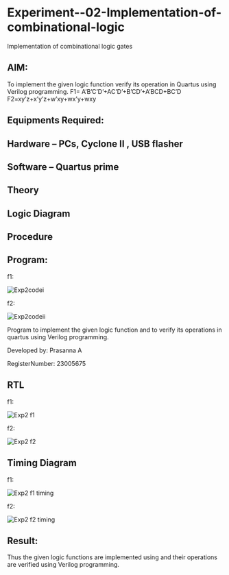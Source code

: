 # Experiment--02-Implementation-of-combinational-logic
Implementation of combinational logic gates
 
## AIM:
To implement the given logic function verify its operation in Quartus using Verilog programming.
 F1= A’B’C’D’+AC’D’+B’CD’+A’BCD+BC’D
F2=xy’z+x’y’z+w’xy+wx’y+wxy

## Equipments Required:
## Hardware – PCs, Cyclone II , USB flasher
## Software – Quartus prime

## Theory
 
## Logic Diagram
## Procedure
## Program:

f1:

![Exp2codei](https://github.com/23004345/Experiment--02-Implementation-of-combinational-logic-/assets/138849203/4591eb20-1b1e-4503-bb20-48774215aefe)

f2:

![Exp2codeii](https://github.com/23004345/Experiment--02-Implementation-of-combinational-logic-/assets/138849203/39cc162f-ea2f-470b-a99b-c708f7b1ace8)

Program to implement the given logic function and to verify its operations in quartus using Verilog programming.

Developed by:  Prasanna A

RegisterNumber:  23005675

## RTL
f1:

![Exp2 f1](https://github.com/23004345/Experiment--02-Implementation-of-combinational-logic-/assets/138849203/4a788492-ef47-46cc-aa2b-a29b7341f3f4)

f2:

![Exp2 f2](https://github.com/23004345/Experiment--02-Implementation-of-combinational-logic-/assets/138849203/af490fb6-b8c1-4eb7-bf85-876f84d88fcd)

## Timing Diagram

f1:

![Exp2 f1 timing](https://github.com/23004345/Experiment--02-Implementation-of-combinational-logic-/assets/138849203/9aff67ce-022a-406d-901e-707c9b3e6830)

f2:

![Exp2 f2 timing](https://github.com/23004345/Experiment--02-Implementation-of-combinational-logic-/assets/138849203/a73872d5-035a-44f2-bd1e-28d94b1e3e66)

## Result:

Thus the given logic functions are implemented using  and their operations are verified using Verilog programming.
